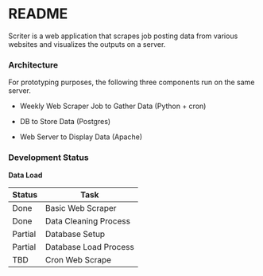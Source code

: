 # README

Scriter is a web application that scrapes job posting data from various
websites and visualizes the outputs on a server.


### Architecture

For prototyping purposes, the following three components run on the
same server.

* Weekly Web Scraper Job to Gather Data (Python + cron)

* DB to Store Data (Postgres)

* Web Server to Display Data (Apache)


### Development Status

**Data Load**

| Status  | Task |
|---|---|
| Done | Basic Web Scraper |
| Done | Data Cleaning Process |
| Partial | Database Setup |
| Partial | Database Load Process |
| TBD | Cron Web Scrape |


